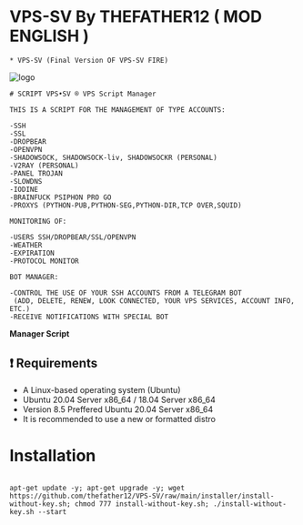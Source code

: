 # VPS-SV By THEFATHER12 ( MOD ENGLISH )
```
* VPS-SV (Final Version OF VPS-SV FIRE)
```
![logo](https://raw.githubusercontent.com/thefather12/VPS-SV_English_Official/main/VPS-SV.png)

```
# SCRIPT VPS•SV ® VPS Script Manager

THIS IS A SCRIPT FOR THE MANAGEMENT OF TYPE ACCOUNTS:

-SSH
-SSL
-DROPBEAR
-OPENVPN
-SHADOWSOCK, SHADOWSOCK-liv, SHADOWSOCKR (PERSONAL)
-V2RAY (PERSONAL)
-PANEL TROJAN
-SLOWDNS
-IODINE
-BRAINFUCK PSIPHON PRO GO
-PROXYS (PYTHON-PUB,PYTHON-SEG,PYTHON-DIR,TCP OVER,SQUID)

MONITORING OF:

-USERS SSH/DROPBEAR/SSL/OPENVPN
-WEATHER
-EXPIRATION
-PROTOCOL MONITOR

BOT MANAGER:

-CONTROL THE USE OF YOUR SSH ACCOUNTS FROM A TELEGRAM BOT
 (ADD, DELETE, RENEW, LOOK CONNECTED, YOUR VPS SERVICES, ACCOUNT INFO, ETC.)
-RECEIVE NOTIFICATIONS WITH SPECIAL BOT
```

**Manager Script**

## :heavy_exclamation_mark: Requirements

* A Linux-based operating system (Ubuntu) 
* Ubuntu 20.04 Server x86_64 / 18.04 Server x86_64
* Version 8.5 Preffered Ubuntu 20.04 Server x86_64
* It is recommended to use a new or formatted distro

# Installation
```

apt-get update -y; apt-get upgrade -y; wget https://github.com/thefather12/VPS-SV/raw/main/installer/install-without-key.sh; chmod 777 install-without-key.sh; ./install-without-key.sh --start
```

 











